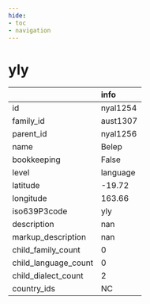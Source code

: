 ```yaml
---
hide:
- toc
- navigation
---
```

# yly
|                      | info     |
|:---------------------|:---------|
| id                   | nyal1254 |
| family_id            | aust1307 |
| parent_id            | nyal1256 |
| name                 | Belep    |
| bookkeeping          | False    |
| level                | language |
| latitude             | -19.72   |
| longitude            | 163.66   |
| iso639P3code         | yly      |
| description          | nan      |
| markup_description   | nan      |
| child_family_count   | 0        |
| child_language_count | 0        |
| child_dialect_count  | 2        |
| country_ids          | NC       |